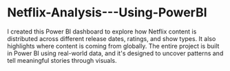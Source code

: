 # Netflix-Analysis---Using-PowerBI
I created this Power BI dashboard to explore how Netflix content is distributed across different release dates, ratings, and show types. It also highlights where content is coming from globally. The entire project is built in Power BI using real-world data, and it's designed to uncover patterns and tell meaningful stories through visuals.
